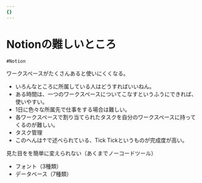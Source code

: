 ```yaml
---
{}
---
```

# Notionの難しいところ

`#Notion`

ワークスペースがたくさんあると使いにくくなる。

- いろんなところに所属している人はどうすればいいねん。  
- ある時間は、一つのワークスペースについてこなすというふうにできれば、使いやすい。  
- 1日に色々な所属先で仕事をする場合は難しい。  
- 各ワークスペースで割り当てられたタスクを自分のワークスペースに持ってくるのが難しい。  
- タスク管理  
- このへんは↑で述べられている、Tick Tickというものが完成度が高い。  

見た目をを簡単に変えられない（あくまでノーコードツール）

- フォント（3種類）  
- データベース（7種類）